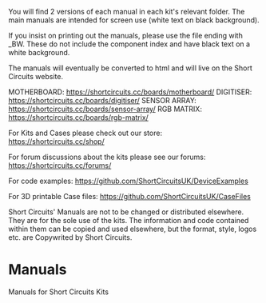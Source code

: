 You will find 2 versions of each manual in each kit's relevant folder. The main manuals are intended for screen use (white text on black background). 

If you insist on printing out the manuals, please use the file ending with _BW. These do not include the component index and have black text on a white background.

The manuals will eventually be converted to html and will live on the Short Circuits website. 

MOTHERBOARD: https://shortcircuits.cc/boards/motherboard/ 
DIGITISER: https://shortcircuits.cc/boards/digitiser/ 
SENSOR ARRAY: https://shortcircuits.cc/boards/sensor-array/
RGB MATRIX: https://shortcircuits.cc/boards/rgb-matrix/

For Kits and Cases please check out our store: https://shortcircuits.cc/shop/

For forum discussions about the kits please see our forums: https://shortcircuits.cc/forums/

For code examples: https://github.com/ShortCircuitsUK/DeviceExamples

For 3D printable Case files: https://github.com/ShortCircuitsUK/CaseFiles

Short Circuits' Manuals are not to be changed or distributed elsewhere. They are for the sole use of the kits. 
The information and code contained within them can be copied and used elsewhere, but the format, style, logos etc. are Copywrited by Short Circuits. 

# Manuals
Manuals for Short Circuits Kits
